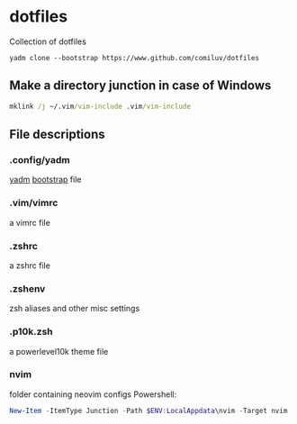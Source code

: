 # dotfiles
Collection of dotfiles

```
yadm clone --bootstrap https://www.github.com/comiluv/dotfiles
```

## Make a directory junction in case of Windows

```cmd
mklink /j ~/.vim/vim-include .vim/vim-include
```

## File descriptions
### .config/yadm
[yadm](yadm.io) [bootstrap](https://yadm.io/docs/bootstrap) file
### .vim/vimrc
a vimrc file
### .zshrc
a zshrc file
### .zshenv
zsh aliases and other misc settings
### .p10k.zsh
a powerlevel10k theme file
### nvim
folder containing neovim configs
Powershell:
```powershell
New-Item -ItemType Junction -Path $ENV:LocalAppdata\nvim -Target nvim
```
